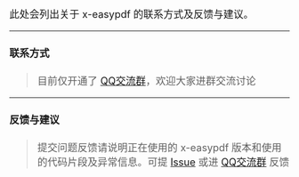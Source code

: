 <font size=4>此处会列出关于 x-easypdf 的联系方式及反馈与建议。

---

#### 联系方式

> 目前仅开通了 [QQ交流群](https://qm.qq.com/cgi-bin/qm/qr?k=jOhLXRxvfy9JW-TZBX8qSa_dXT-N_7FC&jump_from=webapi "x-easypdf交流群：15018726")，欢迎大家进群交流讨论

---

#### 反馈与建议

> 提交问题反馈请说明正在使用的 x-easypdf 版本和使用的代码片段及异常信息。可提 [Issue](https://gitee.com/xsxgit/x-easypdf/issues "Issue") 或进 [QQ交流群](https://qm.qq.com/cgi-bin/qm/qr?k=jOhLXRxvfy9JW-TZBX8qSa_dXT-N_7FC&jump_from=webapi "x-easypdf交流群：15018726") 反馈

